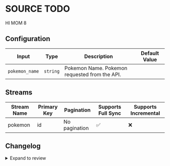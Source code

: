 # SOURCE TODO
HI MOM 8
## Configuration

| Input | Type | Description | Default Value |
|-------|------|-------------|---------------|
| `pokemon_name` | `string` | Pokemon Name. Pokemon requested from the API. |  |

## Streams
| Stream Name | Primary Key | Pagination | Supports Full Sync | Supports Incremental |
|-------------|-------------|------------|---------------------|----------------------|
| pokemon | id | No pagination | ✅ |  ❌  |


## Changelog

<details>
  <summary>Expand to review</summary>

| Version          | Date       | Subject        |
|------------------|------------|----------------|
| 0.0.1 | 2024-07-31 | Initial release by bechurch-test via Connector Builder|

</details>